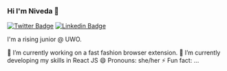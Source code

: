 ### Hi I'm Niveda 👋

[![Twitter Badge](https://img.shields.io/badge/-@NivedaBala-1ca0f1?style=flat-square&labelColor=1ca0f1&logo=twitter&logoColor=white&link=https://twitter.com/jonathangin52)](https://twitter.com/nivedabala) [![Linkedin Badge](https://img.shields.io/badge/-nivedab-blue?style=flat-square&logo=Linkedin&logoColor=white&link=https://www.linkedin.com/in/nivedab/)](https://www.linkedin.com/in/nivedab/)

I'm a rising junior @ UWO.

🔭 I’m currently working on a fast fashion browser extension. 
🌱 I’m currently developing my skills in React JS
😄 Pronouns: she/her
⚡ Fun fact: ...
